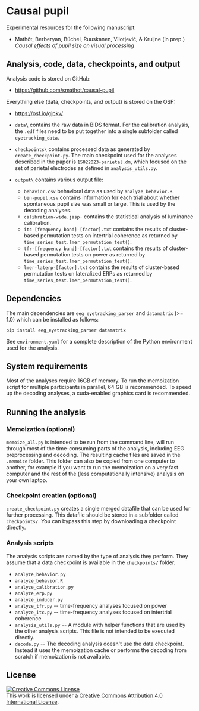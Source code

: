 # Causal pupil

Experimental resources for the following manuscript:

- Mathôt, Berberyan, Büchel, Ruuskanen, Vilotjević, & Kruijne (in prep.)
  *Causal effects of pupil size on visual processing*


## Analysis, code, data, checkpoints, and output

Analysis code is stored on GitHub:

- <https://github.com/smathot/causal-pupil>

Everything else (data, checkpoints, and output) is stored on the OSF:

- <https://osf.io/gjpkv/>

- `data\` contains the raw data  in BIDS format. For the calibration analysis, the `.edf` files need to be put together into a single subfolder called `eyetracking_data`.
- `checkpoints\` contains processed data as generated by `create_checkpoint.py`. The main checkpoint used for the analyses described in the paper is `15022023-parietal.dm`, which focused on the set of parietal electrodes as defined in `analysis_utils.py`.
- `output\` contains various output file:
  - `behavior.csv` behavioral data as used by `analyze_behavior.R`.
  - `bin-pupil.csv` contains information for each trial about whether spontaneous pupil size was small or large. This is used by the decoding analyses.
  - `calibration-wide.jasp·` contains the statistical analysis of luminance calibration.
  - `itc-[frequency band]-[factor].txt` contains the results of cluster-based permutation tests on intertrial coherence as returned by `time_series_test.lmer_permutation_test()`.
  - `tfr-[frequency band]-[factor].txt` contains the results of cluster-based permutation tests on power as returned by `time_series_test.lmer_permutation_test()`.
  - `lmer-laterp-[factor].txt` contains the results of cluster-based permutation tests on lateralized ERPs as returned by `time_series_test.lmer_permutation_test()`.


## Dependencies

The main dependencies are `eeg_eyetracking_parser` and `datamatrix` (>= 1.0) which can be installed as follows:

```
pip install eeg_eyetracking_parser datamatrix
```

See `environment.yaml` for a complete description of the Python environment used for the analysis.


## System requirements

Most of the analyses require 16GB of memory. To run the memoization script for multiple participants in parallel, 64 GB is recommended. To speed up the decoding analyses, a cuda-enabled graphics card is recommended.


## Running the analysis


### Memoization (optional)

`memoize_all.py` is intended to be run from the command line, will run through most of the time-consuming parts of the analysis, including EEG preprocessing and decoding. The resulting cache files are saved in the `.memoize` folder. This folder can also be copied from one computer to another, for example if you want to run the memoization on a very fast computer and the rest of the (less computationally intensive) analysis on your own laptop.


### Checkpoint creation (optional)

`create_checkpoint.py` creates a single merged datafile that can be used for further processing. This datafile should be stored in a subfolder called `checkpoints/`. You can bypass this step by downloading a checkpoint directly.


### Analysis scripts

The analysis scripts are named by the type of analysis they perform. They assume that a data checkpoint is available in the `checkpoints/` folder.

- `analyze_behavior.py`
- `analyze_behavior.R`
- `analyze_calibration.py`
- `analyze_erp.py`
- `analyze_inducer.py`
- `analyze_tfr.py` -- time-frequency analyses focused on power
- `analyze_itc.py` -- time-frequency analyses focused on intertrial coherence
- `analysis_utils.py` -- A module with helper functions that are used by the other analysis scripts. This file is not intended to be executed directly.
- `decode.py` -- The decoding analysis doesn't use the data checkpoint. Instead it uses the memoization cache or performs the decoding from scratch if memoization is not available.


## License

<a rel="license" href="http://creativecommons.org/licenses/by/4.0/"><img alt="Creative Commons License" style="border-width:0" src="https://i.creativecommons.org/l/by/4.0/88x31.png" /></a><br />This work is licensed under a <a rel="license" href="http://creativecommons.org/licenses/by/4.0/">Creative Commons Attribution 4.0 International License</a>.
